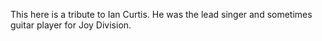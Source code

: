 This here is a tribute to Ian Curtis. 
He was the lead singer and sometimes guitar player for Joy Division.
